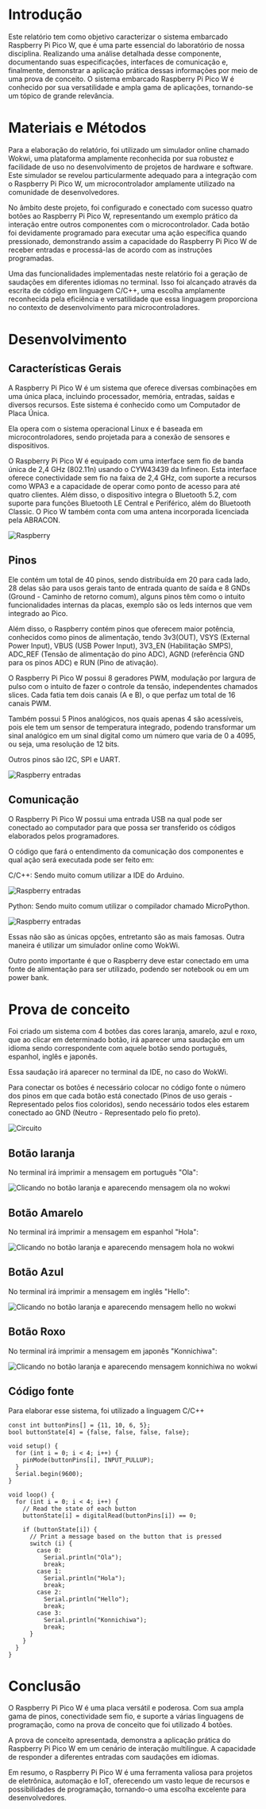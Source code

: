 # Introdução

Este relatório tem como objetivo caracterizar o sistema embarcado Raspberry Pi Pico W, que é uma parte essencial do laboratório de nossa disciplina. Realizando uma análise detalhada desse componente, documentando suas especificações, interfaces de comunicação e, finalmente, demonstrar a aplicação prática dessas informações por meio de uma prova de conceito. O sistema embarcado Raspberry Pi Pico W é conhecido por sua versatilidade e ampla gama de aplicações, tornando-se um tópico de grande relevância.

# Materiais e Métodos

Para a elaboração do relatório, foi utilizado um simulador online chamado Wokwi, uma plataforma amplamente reconhecida por sua robustez e facilidade de uso no desenvolvimento de projetos de hardware e software. Este simulador se revelou particularmente adequado para a integração com o Raspberry Pi Pico W, um microcontrolador amplamente utilizado na comunidade de desenvolvedores.

No âmbito deste projeto, foi configurado e conectado com sucesso quatro botões ao Raspberry Pi Pico W, representando um exemplo prático da interação entre outros componentes com o microcontrolador. Cada botão foi devidamente programado para executar uma ação específica quando pressionado, demonstrando assim a capacidade do Raspberry Pi Pico W de receber entradas e processá-las de acordo com as instruções programadas.

Uma das funcionalidades implementadas neste relatório foi a geração de saudações em diferentes idiomas no terminal. Isso foi alcançado através da escrita de código em linguagem C/C++, uma escolha amplamente reconhecida pela eficiência e versatilidade que essa linguagem proporciona no contexto de desenvolvimento para microcontroladores.

# Desenvolvimento

## Características Gerais

A Raspberry Pi Pico W é um sistema que oferece diversas combinações em uma única placa, incluindo processador, memória, entradas, saídas e diversos recursos. Este sistema é conhecido como um Computador de Placa Única.

Ela opera com o sistema operacional Linux e é baseada em microcontroladores, sendo projetada para a conexão de sensores e dispositivos.

O Raspberry Pi Pico W é equipado com uma interface sem fio de banda única de 2,4 GHz (802.11n) usando o CYW43439 da Infineon. Esta interface oferece conectividade sem fio na faixa de 2,4 GHz, com suporte a recursos como WPA3 e a capacidade de operar como ponto de acesso para até quatro clientes. Além disso, o dispositivo integra o Bluetooth 5.2, com suporte para funções Bluetooth LE Central e Periférico, além do Bluetooth Classic. O Pico W também conta com uma antena incorporada licenciada pela ABRACON.

![Raspberry](img/Raspberry.jpg)

## Pinos

Ele contém um total de 40 pinos, sendo distribuída em 20 para cada lado, 28 delas são para usos gerais tanto de entrada quanto de saída e 8 GNDs (Ground - Caminho de retorno comum), alguns pinos têm como o intuito funcionalidades internas da placas, exemplo são os leds internos que vem integrado ao Pico.

Além disso, o Raspberry contém pinos que oferecem maior potência, conhecidos como pinos de alimentação, tendo 3v3(OUT), VSYS (External Power Input), VBUS (USB Power Input), 3V3_EN (Habilitação SMPS), ADC_REF (Tensão de alimentação do pino ADC), AGND (referência GND para os pinos ADC) e RUN (Pino de ativação).

O Raspberry Pi Pico W possui 8 geradores PWM, modulação por largura de pulso com o intuito de fazer o controle da tensão, independentes chamados slices. Cada fatia tem dois canais (A e B), o que perfaz um total de 16 canais PWM.

Também possui 5 Pinos analógicos, nos quais apenas 4 são acessíveis, pois ele tem um sensor de temperatura integrado, podendo transformar um sinal analógico em um sinal digital como um número que varia de 0 a 4095, ou seja, uma resolução de 12 bits.

Outros pinos são I2C, SPI e UART.

![Raspberry entradas](img/Raspberry-Entradas.png)

## Comunicação

O Raspberry Pi Pico W possui uma entrada USB na qual pode ser conectado ao computador para que possa ser transferido os códigos elaborados pelos programadores.

O código que fará o entendimento da comunicação dos componentes e qual ação será executada pode ser feito em:

C/C++: Sendo muito comum utilizar a IDE do Arduino.

![Raspberry entradas](img/Arduino.png
)

Python: Sendo muito comum utilizar o compilador chamado MicroPython.

![Raspberry entradas](img/Micropython.png)

Essas não são as únicas opções, entretanto são as mais famosas. Outra maneira é utilizar um simulador online como WokWi.

Outro ponto importante é que o Raspberry deve estar conectado em uma fonte de alimentação para ser utilizado, podendo ser notebook ou em um power bank. 

# Prova de conceito

Foi criado um sistema com 4 botões das cores laranja, amarelo, azul e roxo, que ao clicar em determinado botão, irá aparecer uma saudação em um idioma sendo correspondente com aquele botão sendo português, espanhol, inglês e japonês.

Essa saudação irá aparecer no terminal da IDE, no caso do WokWi.

Para conectar os botões é necessário colocar no código fonte o número dos pinos em que cada botão está conectado (Pinos de uso gerais - Representado pelos fios coloridos), sendo necessário todos eles estarem conectado ao GND (Neutro - Representado pelo fio preto).

![Circuito](img/simulador-5.png)

## Botão laranja

No terminal irá imprimir a mensagem em português "Ola":

![Clicando no botão laranja e aparecendo mensagem ola no wokwi](img/simulador-1.png)

## Botão Amarelo

No terminal irá imprimir a mensagem em espanhol "Hola":

![Clicando no botão laranja e aparecendo mensagem hola no wokwi](img/simulador-2.png)

## Botão Azul

No terminal irá imprimir a mensagem em inglês "Hello":

![Clicando no botão laranja e aparecendo mensagem hello no wokwi](img/simulador-3.png)

## Botão Roxo

No terminal irá imprimir a mensagem em japonês "Konnichiwa":

![Clicando no botão laranja e aparecendo mensagem konnichiwa no wokwi](img/simulador-4.png)

## Código fonte

Para elaborar esse sistema, foi utilizado a linguagem C/C++

```
const int buttonPins[] = {11, 10, 6, 5};
bool buttonState[4] = {false, false, false, false};

void setup() {
  for (int i = 0; i < 4; i++) {
    pinMode(buttonPins[i], INPUT_PULLUP);
  }
  Serial.begin(9600);
}

void loop() {
  for (int i = 0; i < 4; i++) {
    // Read the state of each button
    buttonState[i] = digitalRead(buttonPins[i]) == 0;

    if (buttonState[i]) {
      // Print a message based on the button that is pressed
      switch (i) {
        case 0:
          Serial.println("Ola");
          break;
        case 1:
          Serial.println("Hola");
          break;
        case 2:
          Serial.println("Hello");
          break;
        case 3:
          Serial.println("Konnichiwa");
          break;
      }
    }
  }
}

```

# Conclusão

O Raspberry Pi Pico W é uma placa versátil e poderosa. Com sua ampla gama de pinos, conectividade sem fio, e suporte a várias linguagens de programação, como na prova de conceito que foi utilizado 4 botões.

A prova de conceito apresentada, demonstra a aplicação prática do Raspberry Pi Pico W em um cenário de interação multilíngue. A capacidade de responder a diferentes entradas com saudações em idiomas.

Em resumo, o Raspberry Pi Pico W é uma ferramenta valiosa para projetos de eletrônica, automação e IoT, oferecendo um vasto leque de recursos e possibilidades de programação, tornando-o uma escolha excelente para desenvolvedores.
